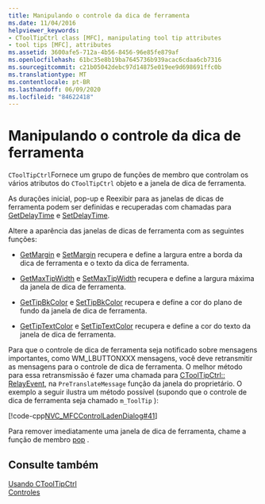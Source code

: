 ```yaml
---
title: Manipulando o controle da dica de ferramenta
ms.date: 11/04/2016
helpviewer_keywords:
- CToolTipCtrl class [MFC], manipulating tool tip attributes
- tool tips [MFC], attributes
ms.assetid: 3600afe5-712a-4b56-8456-96e85fe879af
ms.openlocfilehash: 61bc35e8b19ba7645736b939acac6cdaa6cb7316
ms.sourcegitcommit: c21b05042debc97d14875e019ee9d698691ffc0b
ms.translationtype: MT
ms.contentlocale: pt-BR
ms.lasthandoff: 06/09/2020
ms.locfileid: "84622418"
---
```

# <a name="manipulating-the-tool-tip-control"></a>Manipulando o controle da dica de ferramenta

`CToolTipCtrl`Fornece um grupo de funções de membro que controlam os vários atributos do `CToolTipCtrl` objeto e a janela de dica de ferramenta.

As durações inicial, pop-up e Reexibir para as janelas de dicas de ferramenta podem ser definidas e recuperadas com chamadas para [GetDelayTime](reference/ctooltipctrl-class.md#getdelaytime) e [SetDelayTime](reference/ctooltipctrl-class.md#setdelaytime).

Altere a aparência das janelas de dicas de ferramenta com as seguintes funções:

- [GetMargin](reference/ctooltipctrl-class.md#getmargin) e [SetMargin](reference/ctooltipctrl-class.md#setmargin) recupera e define a largura entre a borda da dica de ferramenta e o texto da dica de ferramenta.

- [GetMaxTipWidth](reference/ctooltipctrl-class.md#getmaxtipwidth) e [SetMaxTipWidth](reference/ctooltipctrl-class.md#setmaxtipwidth) recupera e define a largura máxima da janela de dica de ferramenta.

- [GetTipBkColor](reference/ctooltipctrl-class.md#gettipbkcolor) e [SetTipBkColor](reference/ctooltipctrl-class.md#settipbkcolor) recupera e define a cor do plano de fundo da janela de dica de ferramenta.

- [GetTipTextColor](reference/ctooltipctrl-class.md#gettiptextcolor) e [SetTipTextColor](reference/ctooltipctrl-class.md#settiptextcolor) recupera e define a cor do texto da janela de dica de ferramenta.

Para que o controle de dica de ferramenta seja notificado sobre mensagens importantes, como WM_LBUTTONXXX mensagens, você deve retransmitir as mensagens para o controle de dica de ferramenta. O melhor método para essa retransmissão é fazer uma chamada para [CToolTipCtrl:: RelayEvent](reference/ctooltipctrl-class.md#relayevent), na `PreTranslateMessage` função da janela do proprietário. O exemplo a seguir ilustra um método possível (supondo que o controle de dica de ferramenta seja chamado `m_ToolTip` ):

[!code-cpp[NVC_MFCControlLadenDialog#41](codesnippet/cpp/manipulating-the-tool-tip-control_1.cpp)]

Para remover imediatamente uma janela de dica de ferramenta, chame a função de membro [pop](reference/ctooltipctrl-class.md#pop) .

## <a name="see-also"></a>Consulte também

[Usando CToolTipCtrl](using-ctooltipctrl.md)<br/>
[Controles](controls-mfc.md)
